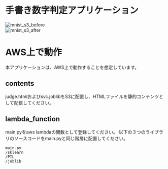 # 手書き数字判定アプリケーション
![mnist_s3_before](https://user-images.githubusercontent.com/55865542/66296926-94bf3280-e929-11e9-97c5-6fc407f046ee.png)
</br>
![mnist_s3_after](https://user-images.githubusercontent.com/55865542/66296947-9db00400-e929-11e9-851c-aad6acffc40a.png)

# AWS上で動作
本アプリケーションは、AWS上で動作することを想定しています。
## contents
judge.htmlおよびsvc.joblibをS3に配置し、HTMLファイルを静的コンテンツとして配信してください。

## lambda_function
main.pyをaws lambdaの関数として登録してください。
以下の３つのライブラリのソースコードをmain.pyと同じ階層に配置してください。
```lambda_function
main.py
/sklearn
/PIL
/joblib
```

